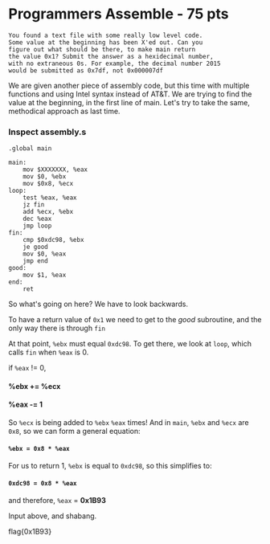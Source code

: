 # **Programmers Assemble - 75 pts**

```
You found a text file with some really low level code.
Some value at the beginning has been X'ed out. Can you 
figure out what should be there, to make main return 
the value 0x1? Submit the answer as a hexidecimal number,
with no extraneous 0s. For example, the decimal number 2015
would be submitted as 0x7df, not 0x000007df
```

We are given another piece of assembly code, but this time with multiple functions and using Intel syntax instead of AT&T. We are trying to find the value at the beginning, in the first line of main. Let's try to take the same, methodical approach as last time.

### **Inspect assembly.s**
```
.global main

main:
    mov $XXXXXXX, %eax
    mov $0, %ebx
    mov $0x8, %ecx
loop:
    test %eax, %eax
    jz fin
    add %ecx, %ebx
    dec %eax
    jmp loop
fin:
    cmp $0xdc98, %ebx
    je good
    mov $0, %eax
    jmp end
good:
    mov $1, %eax
end:
    ret
```
So what's going on here? We have to look backwards.

To have a return value of `0x1` we need to get to the *good* subroutine, and the only way there is through `fin`

At that point, `%ebx` must equal `0xdc98`. To get there, we look at `loop`, which calls `fin` when `%eax` is 0.

if `%eax` != 0,
#### %ebx += %ecx
#### %eax -= 1

So `%ecx` is being added to `%ebx` `%eax` times! And in `main`, `%ebx` and `%ecx` are `0x8`, so we can form a general equation:

#### `%ebx = 0x8 * %eax`

For us to return 1, `%ebx` is equal to `0xdc98`, so this simplifies to:

#### `0xdc98 = 0x8 * %eax`
and therefore,
`%eax` = **0x1B93**

Input above, and shabang.


flag{0x1B93}
